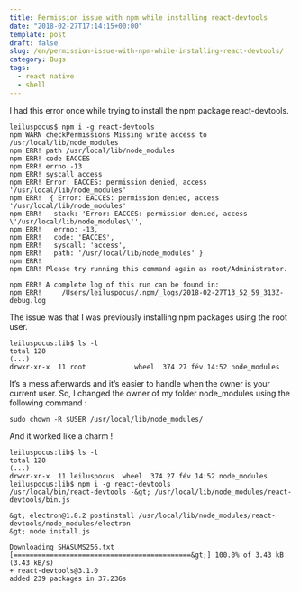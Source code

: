 ```yaml
---
title: Permission issue with npm while installing react-devtools
date: "2018-02-27T17:14:15+00:00"
template: post 
draft: false
slug: /en/permission-issue-with-npm-while-installing-react-devtools/
category: Bugs
tags:
  - react native
  - shell
---
```

I had this error once while trying to install the npm package react-devtools.

```shell 
leiluspocus$ npm i -g react-devtools
npm WARN checkPermissions Missing write access to /usr/local/lib/node_modules
npm ERR! path /usr/local/lib/node_modules
npm ERR! code EACCES
npm ERR! errno -13
npm ERR! syscall access
npm ERR! Error: EACCES: permission denied, access '/usr/local/lib/node_modules'
npm ERR!  { Error: EACCES: permission denied, access '/usr/local/lib/node_modules'
npm ERR!   stack: 'Error: EACCES: permission denied, access \'/usr/local/lib/node_modules\'',
npm ERR!   errno: -13,
npm ERR!   code: 'EACCES',
npm ERR!   syscall: 'access',
npm ERR!   path: '/usr/local/lib/node_modules' }
npm ERR!
npm ERR! Please try running this command again as root/Administrator.

npm ERR! A complete log of this run can be found in:
npm ERR!     /Users/leiluspocus/.npm/_logs/2018-02-27T13_52_59_313Z-debug.log
```

The issue was that I was previously installing npm packages using the root user.

```shell
leiluspocus:lib$ ls -l
total 120 
(...)
drwxr-xr-x  11 root            wheel  374 27 fév 14:52 node_modules
```

It&rsquo;s a mess afterwards and it&rsquo;s easier to handle when the owner is your current user. So, I changed the owner of my folder node_modules using the following command :

```shell 
sudo chown -R $USER /usr/local/lib/node_modules/
```

And it worked like a charm !

```shell 
leiluspocus:lib$ ls -l
total 120
(...)
drwxr-xr-x  11 leiluspocus  wheel  374 27 fév 14:52 node_modules 
leiluspocus:lib$ npm i -g react-devtools
/usr/local/bin/react-devtools -&gt; /usr/local/lib/node_modules/react-devtools/bin.js

&gt; electron@1.8.2 postinstall /usr/local/lib/node_modules/react-devtools/node_modules/electron
&gt; node install.js

Downloading SHASUMS256.txt
[============================================&gt;] 100.0% of 3.43 kB (3.43 kB/s)
+ react-devtools@3.1.0
added 239 packages in 37.236s
```

